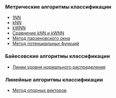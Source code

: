### Метрические алгоритмы классификации
<ul>
  <li><a href="https://github.com/davilexx/ml1/tree/master/1NN">1NN</a></li>
  <li><a href="https://github.com/davilexx/ml1/tree/master/kNN">kNN</a></li>
  <li><a href="https://github.com/davilexx/ml1/tree/master/kWNN">kWNN</a></li>
  <li><a href="https://github.com/davilexx/ml1/tree/master/%D0%A1%D1%80%D0%B0%D0%B2%D0%BD%D0%B5%D0%BD%D0%B8%D0%B5%20kNN%20%D0%B8%20kWNN">Сравнение kNN и kWNN</a></li>
  <li><a href="https://github.com/davilexx/ml1/tree/master/%D0%9C%D0%B5%D1%82%D0%BE%D0%B4%20%D0%BF%D0%B0%D1%80%D0%B7%D0%B5%D0%BD%D0%BE%D0%B2%D1%81%D0%BA%D0%BE%D0%B3%D0%BE%20%D0%BE%D0%BA%D0%BD%D0%B0">Метод парзеновского окна</a></li>
  <li><a href="https://github.com/davilexx/ml1/tree/master/%D0%9C%D0%B5%D1%82%D0%BE%D0%B4%20%D0%BF%D0%BE%D1%82%D0%B5%D0%BD%D1%86%D0%B8%D0%B0%D0%BB%D1%8C%D0%BD%D1%8B%D1%85%20%D1%84%D1%83%D0%BD%D0%BA%D1%86%D0%B8%D0%B8%CC%86">Метод потенциальных функций</a></li>
</ul>

### Байесовские алгоритмы классификации

<ul>
  <li><a href="https://github.com/davilexx/ml1/tree/master/%D0%9B%D0%B8%D0%BD%D0%B8%D0%B8%20%D1%83%D1%80%D0%BE%D0%B2%D0%BD%D1%8F%20%D0%BD%D0%BE%D1%80%D0%BC%D0%B0%D0%BB%D1%8C%D0%BD%D0%BE%D0%B3%D0%BE%20%D1%80%D0%B0%D1%81%D0%BF%D1%80%D0%B5%D0%B4%D0%B5%D0%BB%D0%B5%D0%BD%D0%B8%D1%8F">Линии уровня нормального распределения</a></li>
</ul>

### Линейные алгоритмы классификации
<ul>
  <li><a href="https://github.com/davilexx/ml1/tree/master/%D0%9B%D0%B8%D0%BD%D0%B5%D0%B8%CC%86%D0%BD%D1%8B%D0%B5%20%D0%B0%D0%BB%D0%B3%D0%BE%D1%80%D0%B8%D1%82%D0%BC%D1%8B%20%D0%BA%D0%BB%D0%B0%D1%81%D1%81%D0%B8%D1%84%D0%B8%D0%BA%D0%B0%D1%86%D0%B8%D0%B8/%D0%9C%D0%B5%D1%82%D0%BE%D0%B4%20%D0%BE%D0%BF%D0%BE%D1%80%D0%BD%D1%8B%D1%85%20%D0%B2%D0%B5%D0%BA%D1%82%D0%BE%D1%80%D0%BE%D0%B2">Метод опорных векторов</a></li>
</ul>
